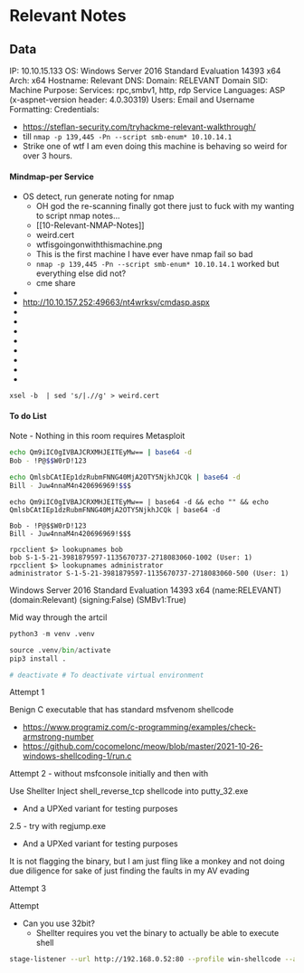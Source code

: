 # Relevant Notes

## Data 

IP: 10.10.15.133
OS: Windows Server 2016 Standard Evaluation 14393 x64 
Arch: x64
Hostname: Relevant
DNS:
Domain:  RELEVANT
Domain SID:
Machine Purpose: 
Services: rpc,smbv1, http, rdp
Service Languages: ASP (x-aspnet-version header: 4.0.30319)
Users:
Email and Username Formatting:
Credentials:

- https://steflan-security.com/tryhackme-relevant-walkthrough/
- till `nmap -p 139,445 -Pn --script smb-enum* 10.10.14.1`
- Strike one of wtf I am even doing this machine is behaving so weird for over 3 hours.
#### Mindmap-per Service

- OS detect, run generate noting for nmap
	- OH god the re-scanning finally got there just to fuck with my wanting to script nmap notes... 
	- [[10-Relevant-NMAP-Notes]]
	- weird.cert
	- wtfisgoingonwiththismachine.png 
	- This is the first machine I have ever have nmap fail so bad
	- `nmap -p 139,445 -Pn --script smb-enum* 10.10.14.1` worked but everything else did not?
	- cme share 
-
- http://10.10.157.252:49663/nt4wrksv/cmdasp.aspx
-
-
-
-
-
-
-
-

```
xsel -b  | sed 's/|.//g' > weird.cert
```

#### To do List


Note - Nothing in this room requires Metasploit

```bash
echo Qm9iIC0gIVBAJCRXMHJEITEyMw== | base64 -d
Bob - !P@$$W0rD!123

echo QmlsbCAtIEp1dzRubmFNNG40MjA2OTY5NjkhJCQk | base64 -d
Bill - Juw4nnaM4n420696969!$$$
```


```
echo Qm9iIC0gIVBAJCRXMHJEITEyMw== | base64 -d && echo "" && echo QmlsbCAtIEp1dzRubmFNNG40MjA2OTY5NjkhJCQk | base64 -d

Bob - !P@$$W0rD!123
Bill - Juw4nnaM4n420696969!$$$

```


```
rpcclient $> lookupnames bob
bob S-1-5-21-3981879597-1135670737-2718083060-1002 (User: 1)
rpcclient $> lookupnames administrator
administrator S-1-5-21-3981879597-1135670737-2718083060-500 (User: 1)
```

Windows Server 2016 Standard Evaluation 14393 x64 (name:RELEVANT) (domain:Relevant) (signing:False) (SMBv1:True)

Mid way through the artcil
```python
python3 -m venv .venv

source .venv/bin/activate 
pip3 install .

# deactivate # To deactivate virtual environment
```



Attempt 1 

Benign C executable that has standard msfvenom shellcode   
- https://www.programiz.com/c-programming/examples/check-armstrong-number
- https://github.com/cocomelonc/meow/blob/master/2021-10-26-windows-shellcoding-1/run.c

Attempt 2 - without msfconsole initially and then with

Use Shellter Inject shell_reverse_tcp shellcode into putty_32.exe
- And a UPXed variant for testing purposes

2.5 - try with regjump.exe
- And a UPXed variant  for testing purposes

It is not flagging the binary, but I am just fling like a monkey and not doing due diligence for sake of just finding the faults in my AV evading 

Attempt 3 



Attempt 


- Can you use 32bit? 
	- Shellter requires you vet the binary to actually be able to execute shell   





```bash
stage-listener --url http://192.168.0.52:80 --profile win-shellcode --aes-encrypt-key D(G+KbPeShVmYq3t --aes-encrypt-iv 8y/B?E(G+KbPeShV

```
